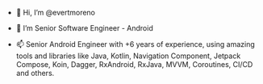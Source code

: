 - 👋 Hi, I’m @evertmoreno
- 👀 I’m Senior Software Engineer - Android

- 📫 Senior Android Engineer with +6 years of experience, using amazing tools and libraries like Java, Kotlin, Navigation Component, Jetpack Compose, Koin, Dagger, RxAndroid, RxJava, MVVM, Coroutines, CI/CD and others.

<!---
evertmoreno/evertmoreno is a ✨ special ✨ repository because its `README.md` (this file) appears on your GitHub profile.
You can click the Preview link to take a look at your changes.
--->
